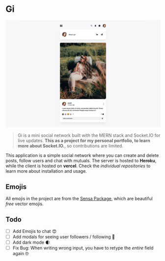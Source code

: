 # Gi
![Thumbnail](https://github.com/norahmaria/gi-client/blob/main/public/thumbnail.png?raw=true)

> Gi is a mini social network built with the MERN stack and Socket.IO for live updates. **This as a project for my personal portfolio, to learn more about Socket.IO.**, so contributions are limited.

This application is a simple social network where you can create and delete posts, follow users and chat with mutuals. The server is hosted to **Heroku**, while the client is hosted on **vercel**. Check the *individual repositories* to learn more about installation and usage.
## Emojis
All emojis in the project are from the [Sensa Package](https://sensa.co/emoji/), which are beautiful *free* vector emojis.
## Todo
- [ ] Add Emojis to chat 😍
- [ ] Add modals for seeing user followers / following 🤩
- [ ] Add dark mode 🌒
- [ ] Fix Bug: When writing wrong input, you have to retype the *entire* field again 🤓